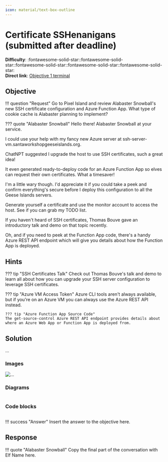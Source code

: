 ```yaml
---
icon: material/text-box-outline
---
```


# Certificate SSHenanigans (submitted after deadline)

**Difficulty**: :fontawesome-solid-star::fontawesome-solid-star::fontawesome-solid-star::fontawesome-solid-star::fontawesome-solid-star:<br/>
**Direct link**: [Objective 1 terminal](https://.../)

## Objective

!!! question "Request"
    Go to Pixel Island and review Alabaster Snowball's new SSH certificate configuration and Azure Function App. What type of cookie cache is Alabaster planning to implement?

??? quote "Alabaster Snowball"
    Hello there! Alabaster Snowball at your service.

I could use your help with my fancy new Azure server at ssh-server-vm.santaworkshopgeeseislands.org.

ChatNPT suggested I upgrade the host to use SSH certificates, such a great idea!

It even generated ready-to-deploy code for an Azure Function App so elves can request their own certificates. What a timesaver!

I'm a little wary though. I'd appreciate it if you could take a peek and confirm everything's secure before I deploy this configuration to all the Geese Islands servers.

Generate yourself a certificate and use the monitor account to access the host. See if you can grab my TODO list.

If you haven't heard of SSH certificates, Thomas Bouve gave an introductory talk and demo on that topic recently.

Oh, and if you need to peek at the Function App code, there's a handy Azure REST API endpoint which will give you details about how the Function App is deployed.

## Hints

??? tip "SSH Certificates Talk"
    Check out Thomas Bouve's talk and demo to learn all about how you can upgrade your SSH server configuration to leverage SSH certificates.

??? tip "Azure VM Access Token"
    Azure CLI tools aren't always available, but if you're on an Azure VM you can always use the Azure REST API instead.
    
    ??? tip "Azure Function App Source Code"
    The get-source-control Azure REST API endpoint provides details about where an Azure Web App or Function App is deployed from.

## Solution

...


### Images

![...](...)

### Diagrams

```...
```

### Code blocks

```...
```

!!! success "Answer"
    Insert the answer to the objective here.

## Response

!!! quote "Alabaster Snowball"
    Copy the final part of the conversation with Elf Name here.
